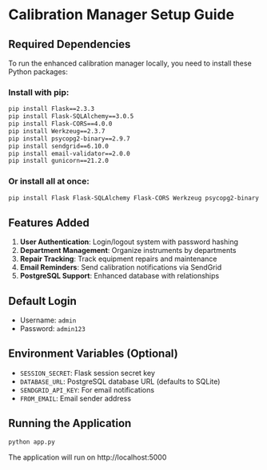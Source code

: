 # Calibration Manager Setup Guide

## Required Dependencies

To run the enhanced calibration manager locally, you need to install these Python packages:

### Install with pip:
```bash
pip install Flask==2.3.3
pip install Flask-SQLAlchemy==3.0.5
pip install Flask-CORS==4.0.0
pip install Werkzeug==2.3.7
pip install psycopg2-binary==2.9.7
pip install sendgrid==6.10.0
pip install email-validator==2.0.0
pip install gunicorn==21.2.0
```

### Or install all at once:
```bash
pip install Flask Flask-SQLAlchemy Flask-CORS Werkzeug psycopg2-binary sendgrid email-validator gunicorn
```

## Features Added

1. **User Authentication**: Login/logout system with password hashing
2. **Department Management**: Organize instruments by departments
3. **Repair Tracking**: Track equipment repairs and maintenance
4. **Email Reminders**: Send calibration notifications via SendGrid
5. **PostgreSQL Support**: Enhanced database with relationships

## Default Login
- Username: `admin`
- Password: `admin123`

## Environment Variables (Optional)
- `SESSION_SECRET`: Flask session secret key
- `DATABASE_URL`: PostgreSQL database URL (defaults to SQLite)
- `SENDGRID_API_KEY`: For email notifications
- `FROM_EMAIL`: Email sender address

## Running the Application
```bash
python app.py
```

The application will run on http://localhost:5000